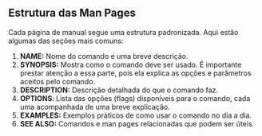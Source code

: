 ## Estrutura das Man Pages

Cada página de manual segue uma estrutura padronizada. Aqui estão algumas das seções mais comuns:

1. **NAME:** Nome do comando e uma breve descrição.
2. **SYNOPSIS:** Mostra como o comando deve ser usado. É importante prestar atenção a essa parte, pois ela explica as opções e parâmetros aceitos pelo comando.
3. **DESCRIPTION:** Descrição detalhada do que o comando faz.
4. **OPTIONS**: Lista das opções (flags) disponíveis para o comando, cada uma acompanhada de uma breve explicação.
5. **EXAMPLES:** Exemplos práticos de como usar o comando no dia a dia.
6. **SEE ALSO:** Comandos e man pages relacionadas que podem ser úteis.